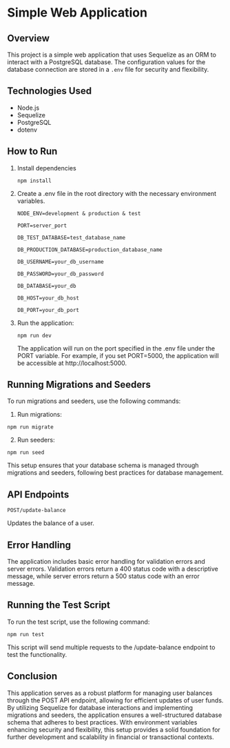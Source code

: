 
# Simple Web Application

## Overview

This project is a simple web application that uses Sequelize as an ORM to interact with a PostgreSQL database. The configuration values for the database connection are stored in a `.env` file for security and flexibility.

## Technologies Used

- Node.js
- Sequelize
- PostgreSQL
- dotenv    

## How to Run  

1. Install dependencies
	
	`npm install`
	
2. Create a .env file in the root directory with the necessary environment variables.

    `NODE_ENV=development & production & test` 
    
    `PORT=server_port`
    
    `DB_TEST_DATABASE=test_database_name`
    
    `DB_PRODUCTION_DATABASE=production_database_name`
    
    `DB_USERNAME=your_db_username`
    
    `DB_PASSWORD=your_db_password`
    
    `DB_DATABASE=your_db`
    
    `DB_HOST=your_db_host`
    
    `DB_PORT=your_db_port`

  

3. Run the application:

    `npm run dev`

    The application will run on the port specified in the .env file under the PORT variable. For example, if you set PORT=5000, the application will be accessible at http://localhost:5000.


## Running Migrations and Seeders

To run migrations and seeders, use the following commands:

1. Run migrations:

  `npm run migrate`

2. Run seeders:

  `npm run seed`

This setup ensures that your database schema is managed through migrations and seeders, following best practices for database management.

## API Endpoints


`POST/update-balance`

Updates the balance of a user.
  

## Error Handling
  

The application includes basic error handling for validation errors and server errors. Validation errors return a 400 status code with a descriptive message, while server errors return a 500 status code with an error message.

  

## Running the Test Script

To run the test script, use the following command:

  `npm run test`
  

This script will send multiple requests to the /update-balance endpoint to test the functionality.
  

## Conclusion
  
This application serves as a robust platform for managing user balances through the POST API endpoint, allowing for efficient updates of user funds. 
By utilizing Sequelize for database interactions and implementing migrations and seeders, the application ensures a well-structured database schema that adheres to best practices. 
With environment variables enhancing security and flexibility, this setup provides a solid foundation for further development and scalability in financial or transactional contexts.

